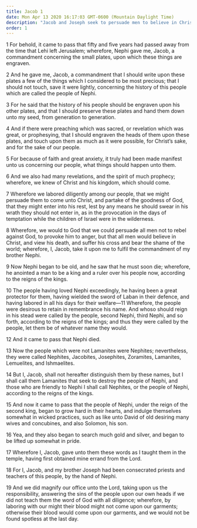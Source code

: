 ```yaml
---
title: Jacob 1
date: Mon Apr 13 2020 16:17:03 GMT-0600 (Mountain Daylight Time)
description: "Jacob and Joseph seek to persuade men to believe in Christ and keep His commandments—Nephi dies—Wickedness prevails among the Nephites. About 544–421 B.C."
order: 1
---
```


1 For behold, it came to pass that fifty and five years had passed away from the time that Lehi left Jerusalem; wherefore, Nephi gave me, Jacob, a commandment concerning the small plates, upon which these things are engraven.

2 And he gave me, Jacob, a commandment that I should write upon these plates a few of the things which I considered to be most precious; that I should not touch, save it were lightly, concerning the history of this people which are called the people of Nephi.

3 For he said that the history of his people should be engraven upon his other plates, and that I should preserve these plates and hand them down unto my seed, from generation to generation.

4 And if there were preaching which was sacred, or revelation which was great, or prophesying, that I should engraven the heads of them upon these plates, and touch upon them as much as it were possible, for Christ’s sake, and for the sake of our people.

5 For because of faith and great anxiety, it truly had been made manifest unto us concerning our people, what things should happen unto them.

6 And we also had many revelations, and the spirit of much prophecy; wherefore, we knew of Christ and his kingdom, which should come.

7 Wherefore we labored diligently among our people, that we might persuade them to come unto Christ, and partake of the goodness of God, that they might enter into his rest, lest by any means he should swear in his wrath they should not enter in, as in the provocation in the days of temptation while the children of Israel were in the wilderness.

8 Wherefore, we would to God that we could persuade all men not to rebel against God, to provoke him to anger, but that all men would believe in Christ, and view his death, and suffer his cross and bear the shame of the world; wherefore, I, Jacob, take it upon me to fulfil the commandment of my brother Nephi.

9 Now Nephi began to be old, and he saw that he must soon die; wherefore, he anointed a man to be a king and a ruler over his people now, according to the reigns of the kings.

10 The people having loved Nephi exceedingly, he having been a great protector for them, having wielded the sword of Laban in their defence, and having labored in all his days for their welfare—11 Wherefore, the people were desirous to retain in remembrance his name. And whoso should reign in his stead were called by the people, second Nephi, third Nephi, and so forth, according to the reigns of the kings; and thus they were called by the people, let them be of whatever name they would.

12 And it came to pass that Nephi died.

13 Now the people which were not Lamanites were Nephites; nevertheless, they were called Nephites, Jacobites, Josephites, Zoramites, Lamanites, Lemuelites, and Ishmaelites.

14 But I, Jacob, shall not hereafter distinguish them by these names, but I shall call them Lamanites that seek to destroy the people of Nephi, and those who are friendly to Nephi I shall call Nephites, or the people of Nephi, according to the reigns of the kings.

15 And now it came to pass that the people of Nephi, under the reign of the second king, began to grow hard in their hearts, and indulge themselves somewhat in wicked practices, such as like unto David of old desiring many wives and concubines, and also Solomon, his son.

16 Yea, and they also began to search much gold and silver, and began to be lifted up somewhat in pride.

17 Wherefore I, Jacob, gave unto them these words as I taught them in the temple, having first obtained mine errand from the Lord.

18 For I, Jacob, and my brother Joseph had been consecrated priests and teachers of this people, by the hand of Nephi.

19 And we did magnify our office unto the Lord, taking upon us the responsibility, answering the sins of the people upon our own heads if we did not teach them the word of God with all diligence; wherefore, by laboring with our might their blood might not come upon our garments; otherwise their blood would come upon our garments, and we would not be found spotless at the last day.
